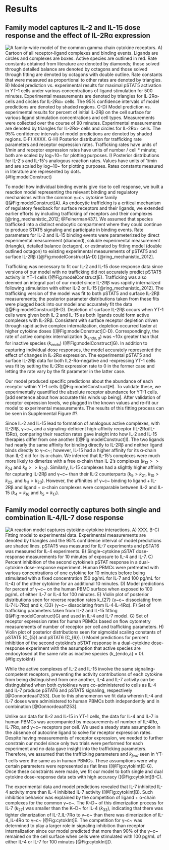 # Results

## Family model captures  IL-2 and IL-15 dose response and the effect of IL-2Rα expression

![**A family-wide model of the common gamma chain cytokine receptors.** A) Cartoon of all receptor-ligand complexes and binding events. Ligands are circles and complexes are boxes. Active species are outlined in red. Rate constants obtained from literature are denoted by diamonds; those solved through detailed balance are denoted by octagons and those solved through fitting are denoted by octagons with double outline. Rate constants that were measured as proportional to other rates are denoted by triangles.
B) Model prediction vs. experimental results for maximal pSTAT5 activation in YT-1 cells under various concentrations of ligand stimulation for 500 minutes. Experimental measurements are denoted by triangles for IL-2Rα- cells and circles for IL-2Rα+ cells. The 95% confidence intervals of model predictions are denoted by shaded regions.
C-D) Model prediction vs. experimental results for percent of initial IL-2Rβ on the cell surface for various ligand stimulation concentrations and cell types. Measurements were collected over the course of 90 minutes. Experimental measurements are denoted by triangles for IL-2Rα- cells and circles for IL-2Rα+ cells. The 95% confidence intervals of model predictions are denoted by shaded regions.
E-F) XXXX.
G-H) Posterior distribution for trafficking rate parameters and receptor expression rates. Trafficking rates have units of 1/min and receptor expression rates have units of number / cell * minute; both are scaled by log~10~ for plotting purposes.
I) Posterior distributions for IL-2's and IL-15's analogous reaction rates. Values have units of 1/min and are scaled by log~10~ for plotting purposes. Rates constants measured in literature are represented by dots.](./Figures/figure1.svg){#fig:modelConstruct}

To model how individual binding events give rise to cell response, we built a reaction model representing the relevant binding and regulatory mechanisms within the common γ~c~ cytokine family ([@Fig:modelConstruct]A). As endocytic trafficking is a critical mechanism of regulatory feedback for surface receptors and their ligands, we extended earlier efforts by including trafficking of receptors and their complexes [@ring_mechanistic_2012; @Feinerman437]. We assumed that species trafficked into a distinct endocytic compartment where they could continue to produce STAT5 signaling and participate in binding events. Rate parameters for IL-2 and IL-15 binding events were parameterized by direct experimental measurement (diamond), soluble experimental measurement (triangle), detailed balance (octagon), or estimated by fitting model (double outlined octagon) to existing experimental measurements of pSTAT5 and surface IL-2Rβ ([@Fig:modelConstruct]A-D) [@ring_mechanistic_2012].

Trafficking was necessary to fit our IL-2 and IL-15 dose response data since versions of our model with no trafficking did not accurately predict pSTAT5 activity in YT-1 cells ([@Fig:modelConstruct]E). Trafficking was also deemed an integral part of our model since IL-2Rβ was rapidly internalized following stimulation with either IL-2 or IL-15 [@ring_mechanistic_2012]. The trafficking version of the model was fit to both pSTAT5 and surface IL-2Rβ measurements; the posterior parameter distributions taken from these fits were plugged back into our model and accurately fit the data ([@Fig:modelConstruct]B-D). Depletion of surface IL-2Rβ occurs when YT-1 cells were given both IL-2 and IL-15 as both ligands could form active complexes with IL-2Rβ. Consistent with surface receptor depletion driven through rapid active complex internalization, depletion occurred faster at higher cytokine doses ([@Fig:modelConstruct]C-D). Correspondingly, the rate of active complex internalization ($k_{endo,a}$) was ~10x greater than that for inactive species ($k_{endo}$) ([@Fig:modelConstruct]G). In addition to capturing individual dose responses, the model accurately represented the effect of changes in IL-2Rα expression. The experimental pSTAT5 and surface IL-2Rβ data for both IL2-Rα-negative and -expressing YT-1 cells was fit by setting the IL-2Rα expression rate to 0 in the former case and letting the rate vary by the fit parameter in the latter case.

Our model produced specific predictions about the abundance of each receptor within YT-1 cells ([@Fig:modelConstruct]H). To validate these, we experimentally quantified the absolute receptor abundance for YT-1 cells. [add sentence about how accurate this winds up being]. After validation of receptor expression levels, we plugged in the known values and re-fit our model to experimental measurements. The results of this fitting process can be seen in Supplemental Figure #?.

Since IL-2 and IL-15 lead to formation of analogous active complexes, with IL-2Rβ, γ~c~, and a signaling-deficient high-affinity receptor (IL-2Rα/IL-15Rα), comparing their reaction rates gave insight into how IL-2 and IL-15 therapies differ from one another ([@Fig:modelConstruct]I). The two ligands had nearly the same affinity for binding directly to IL-2Rβ and neither ligand binds directly to γ~c~; however, IL-15 had a higher affinity for its α-chain than IL-2 did for its α-chain. We inferred that IL-15’s complexes were much more likely to dimerize with a free α-chain than IL-2’s complexes ($k_{12} >> k_{24}$ and $k_{8} >> k_{20}$). Similarly, IL-15 complexes had a slightly higher affinity for capturing IL-2Rβ and γ~c~ than their IL-2 counterparts ($k_{9} > k_{21}$, $k_{10} > k_{22}$, and $k_{11} > k_{23}$). However, the affinities of γ~c~ binding to ligand + IL-2Rβ and ligand + α-chain complexes were comparable between IL-2 and IL-15 ($k_{4} = k_{16}$ and $k_{5} = k_{17}$).

## Family model correctly captures both single and combination IL-4/IL-7 dose response

![**A reaction model captures cytokine-cytokine interactions.** A) XXX. B-C) Fitting model to experimental data. Experimental measurements are denoted by triangles and the 95% confidence interval of model predictions are shaded lines. pSTAT5 was measured for IL-7 experiments and pSTAT6 was measured for IL-4 experiments. B) Single-cytokine pSTAT dose-response measurements for 10 minutes of exposure to IL-4 and IL-7. C)  Percent inhibition of the second cytokine’s pSTAT response in a dual-cytokine dose-response experiment. Human PBMCs were pretreated with various concentrations of one cytokine for 10 minutes before being stimulated with a fixed concentration (50 pg/mL for IL-7 and 100 pg/mL for IL-4) of the other cytokine for an additional 10 minutes. D) Model predictions for percent of γ~c~ on the human PBMC surface when exposed to 100 pg/mL of either IL-7 or IL-4 for 100 minutes. E) Violin plot of posterior distributions seen for reverse reaction rates $k_{27}$ (γ~c~ dissociating from IL-7·IL-7Rα) and $k_{33}$ (γ~c~ dissociating from IL-4·IL-4Rα).  F) Set of trafficking parameters taken from IL-2 and IL-15 fitting ([@Fig:modelConstruct]G) and used in IL-4 and IL-7 model. G) Set of receptor expression rates for human PBMCs based on flow cytometry measurements of number of receptor per cell and trafficking parameters. H) Violin plot of posterior distributions seen for sigmoidal scaling constants of pSTAT5 ($C_{5}$) and pSTAT6 ($C_{6}$). I) Model predictions for percent inhibition of the second cytokine’s pSTAT response in a dual-cytokine dose-response experiment with the assumption that active species are endocytosed at the same rate as inactive species ($k_{endo,a} = 0$).](./Figures/figure2.svg){#fig:cytokInt}

While the active complexes of IL-2 and IL-15 involve the same signaling-competent receptors, preventing the activity contributions of each cytokine from being distinguished from one another, IL-4 and IL-7 activity can be distinguished when both cytokines were co-administered to cells as IL-4 and IL-7 produce pSTAT6 and pSTAT5 signaling, respectively [@Gonnordeaal1253]. Due to this phenomenon we fit data wherein IL-4 and IL-7 doses were administered to human PBMCs both independently and in combination [@Gonnordeaal1253].

Unlike our data for IL-2 and IL-15 in YT-1 cells, the data for IL-4 and IL-7 in human PBMCs was accompanied by measurements of number of IL-4Rα, IL-7Rα, and γ~c~ receptors per cell. We used a steady state assumption in the absence of autocrine ligand to solve for  receptor expression rates. Despite having measurements of receptor expression, we needed to further constrain our model since only two trials were performed for each experiment and no data gave insight into the trafficking parameters. Therefore, we assumed that the trafficking parameters and $k_{fwd}$ seen in YT-1 cells were the same as in human PBMCs. These assumptions were why certain parameters were represented as flat lines ([@Fig:cytokInt]E-G). Once these constraints were made, we fit our model to both single and dual cytokine dose-response data sets with high accuracy ([@Fig:cytokInt]B-C).

The experimental data and model predictions revealed that IL-7 inhibited IL-4 activity more than IL-4 inhibited IL-7 activity ([@Fig:cytokInt]B). Such inhibition behavior was explained by the competition of ligand + α-chain complexes for the common γ~c~. The K~D~ of this dimerization process for IL-7 ($k_{27}$) was smaller than the K~D~ for IL-4 ($k_{33}$), indicating that there was tighter dimerization of IL-7_IL-7Rα to γ~c~ than there was dimerization of IL-4_IL-4Rα to γ~c~ [@Fig:cytokInt]E. The competition for γ~c~ was determined to play a larger role in signaling inhibition than receptor internalization since our model predicted that more than 90% of the γ~c~ remained on the cell surface when cells were stimulated with 100 pg/mL of either IL-4 or IL-7 for 100 minutes [@Fig:cytokInt]D.

